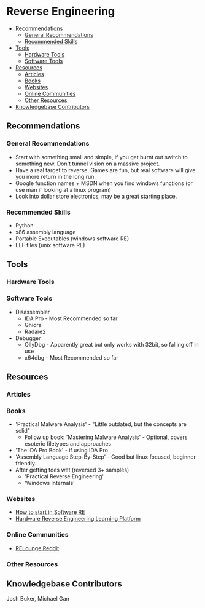 # Reverse Engineering

* [Recommendations](#recommendations)
  * [General Recommendations](#general-recommendations)
  * [Recommended Skills](#recommended-skills)
* [Tools](#tools)
  * [Hardware Tools](#hardware-tools)
  * [Software Tools](#software-tools)
* [Resources](#resources)
  * [Articles](#articles)
  * [Books](#books)
  * [Websites](#websites)
  * [Online Communities](#online-communities)
  * [Other Resources](#other-resources)
* [Knowledgebase Contributors](#knowledgebase-contributors)

## Recommendations

### General Recommendations

* Start with something small and simple, if you get burnt out switch to
  something new. Don't tunnel vision on a massive project.
* Have a real target to reverse. Games are fun, but real software will give you
  more return in the long run.
* Google function names + MSDN when you find windows functions (or use man if
  looking at a linux program)
* Look into dollar store electronics, may be a great starting place.

### Recommended Skills

* Python
* x86 assembly language
* Portable Executables (windows software RE)
* ELF files (unix software RE)

## Tools

### Hardware Tools

### Software Tools

* Disassembler
  * IDA Pro - Most Recommended so far
  * Ghidra
  * Radare2
* Debugger
  * OllyDbg - Apparently great but only works with 32bit, so falling off in use
  * x64dbg - Most Recommended so far

## Resources

### Articles

### Books

* 'Practical Malware Analysis' - "Little outdated, but the concepts are solid"
  * Follow up book: 'Mastering Malware Analysis' - Optional, covers esoteric
    filetypes and approaches
* 'The IDA Pro Book' - if using IDA Pro
* 'Assembly Language Step-By-Step' - Good but linux focused, beginner friendly.
* After getting toes wet (reversed 3+ samples)
  * 'Practical Reverse Engineering'
  * 'Windows Internals'

### Websites

* [How to start in Software RE](https://www.reddit.com/r/RELounge/comments/lfua1i/how_to_start_in_reverse_engineering/gnvd3z2)
* [Hardware Reverse Engineering Learning Platform](https://hackaday.io/project/1543-hardware-reverse-engineering-learning-platform)

### Online Communities

* [RELounge Reddit](https://www.reddit.com/r/RELounge/)

### Other Resources

## Knowledgebase Contributors

Josh Buker, Michael Gan

